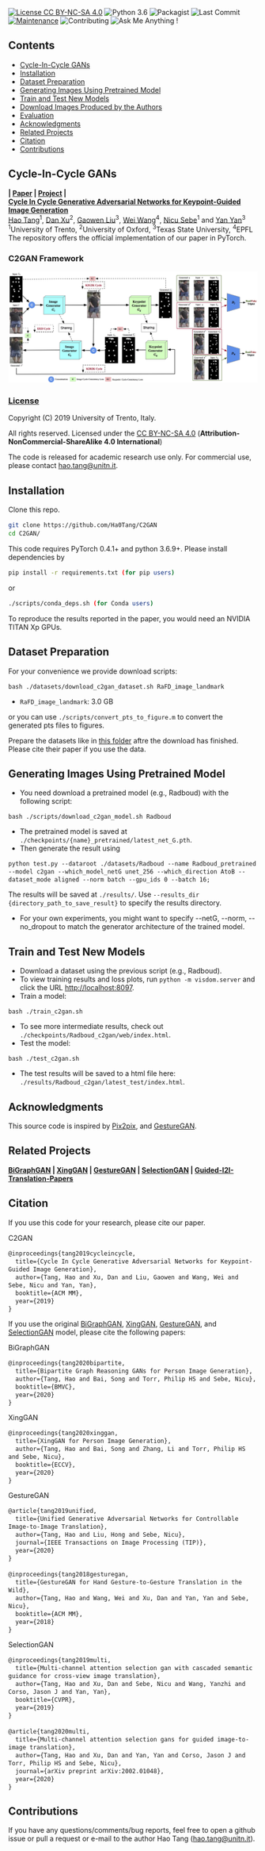 [![License CC BY-NC-SA 4.0](https://img.shields.io/badge/license-CC4.0-blue.svg)](https://github.com/Ha0Tang/C2GAN/blob/master/LICENSE.md)
![Python 3.6](https://img.shields.io/badge/python-3.6-green.svg)
![Packagist](https://img.shields.io/badge/Pytorch-0.4.1-red.svg)
![Last Commit](https://img.shields.io/github/last-commit/Ha0Tang/C2GAN)
[![Maintenance](https://img.shields.io/badge/Maintained%3F-yes-blue.svg)]((https://github.com/Ha0Tang/C2GAN/graphs/commit-activity))
![Contributing](https://img.shields.io/badge/contributions-welcome-brightgreen.svg?style=flat)
![Ask Me Anything !](https://img.shields.io/badge/Ask%20me-anything-1abc9c.svg)

## Contents
  - [Cycle-In-Cycle GANs](#Cycle-In-Cycle-GANs)
  - [Installation](#Installation)
  - [Dataset Preparation](#Dataset-Preparation)
  - [Generating Images Using Pretrained Model](#Generating-Images-Using-Pretrained-Model)
  - [Train and Test New Models](#Train-and-Test-New-Models)
  - [Download Images Produced by the Authors](#Download-Images-Produced-by-the-Authors)
  - [Evaluation](#Evaluation)
  - [Acknowledgments](#Acknowledgments)
  - [Related Projects](#Related-Projects)
  - [Citation](#Citation)
  - [Contributions](#Contributions)

## Cycle-In-Cycle GANs
**| [Paper](https://arxiv.org/abs/1908.00999) | [Project](http://disi.unitn.it/~hao.tang/project/C2GAN.html) |** <br>
**[Cycle In Cycle Generative Adversarial Networks for Keypoint-Guided Image Generation](https://arxiv.org/abs/1908.00999)** <br>
[Hao Tang](http://disi.unitn.it/~hao.tang/)<sup>1</sup>, [Dan Xu](http://www.robots.ox.ac.uk/~danxu/)<sup>2</sup>, [Gaowen Liu](https://dblp.uni-trier.de/pers/hd/l/Liu:Gaowen)<sup>3</sup>, [Wei Wang](https://weiwangtrento.github.io/)<sup>4</sup>, [Nicu Sebe](https://scholar.google.com/citations?user=stFCYOAAAAAJ&hl=en)<sup>1</sup> and [Yan Yan](https://scholar.google.com/citations?user=zhi-j1wAAAAJ&hl=en)<sup>3</sup> </br>
<sup>1</sup>University of Trento, <sup>2</sup>University of Oxford, <sup>3</sup>Texas State University, <sup>4</sup>EPFL </br>
The repository offers the official implementation of our paper in PyTorch.

### C2GAN Framework
![Framework](./imgs/c2gan_framework.jpg)

### [License](./LICENSE.md)

Copyright (C) 2019 University of Trento, Italy.

All rights reserved.
Licensed under the [CC BY-NC-SA 4.0](https://creativecommons.org/licenses/by-nc-sa/4.0/legalcode) (**Attribution-NonCommercial-ShareAlike 4.0 International**)

The code is released for academic research use only. For commercial use, please contact [hao.tang@unitn.it](hao.tang@unitn.it).

## Installation

Clone this repo.
```bash
git clone https://github.com/Ha0Tang/C2GAN
cd C2GAN/
```

This code requires PyTorch 0.4.1+ and python 3.6.9+. Please install dependencies by
```bash
pip install -r requirements.txt (for pip users)
```
or 

```bash
./scripts/conda_deps.sh (for Conda users)
```

To reproduce the results reported in the paper, you would need an NVIDIA TITAN Xp GPUs.

## Dataset Preparation
For your convenience we provide download scripts:
```
bash ./datasets/download_c2gan_dataset.sh RaFD_image_landmark
```
- `RaFD_image_landmark`: 3.0 GB

or you can use `./scripts/convert_pts_to_figure.m` to convert the generated pts files to figures.

Prepare the datasets like in [this folder](./datasets/Radboud) aftre the download has finished. Please cite their paper if you use the data.

## Generating Images Using Pretrained Model
- You need download a pretrained model (e.g., Radboud) with the following script:
```
bash ./scripts/download_c2gan_model.sh Radboud
```
- The pretrained model is saved at `./checkpoints/{name}_pretrained/latest_net_G.pth`. 
- Then generate the result using
```
python test.py --dataroot ./datasets/Radboud --name Radboud_pretrained --model c2gan --which_model_netG unet_256 --which_direction AtoB --dataset_mode aligned --norm batch --gpu_ids 0 --batch 16;
```
The results will be saved at `./results/`. Use `--results_dir {directory_path_to_save_result}` to specify the results directory.

- For your own experiments, you might want to specify --netG, --norm, --no_dropout to match the generator architecture of the trained model.

## Train and Test New Models
- Download a dataset using the previous script (e.g., Radboud).
- To view training results and loss plots, run `python -m visdom.server` and click the URL [http://localhost:8097](http://localhost:8097).
- Train a model:
```
bash ./train_c2gan.sh
```
- To see more intermediate results, check out `./checkpoints/Radboud_c2gan/web/index.html`.
- Test the model:
```
bash ./test_c2gan.sh
```
- The test results will be saved to a html file here: `./results/Radboud_c2gan/latest_test/index.html`.

## Acknowledgments
This source code is inspired by [Pix2pix](https://github.com/junyanz/pytorch-CycleGAN-and-pix2pix), and [GestureGAN](https://github.com/Ha0Tang/GestureGAN).

## Related Projects
**[BiGraphGAN](https://github.com/Ha0Tang/BiGraphGAN) | [XingGAN](https://github.com/Ha0Tang/XingGAN) | [GestureGAN](https://github.com/Ha0Tang/GestureGAN) | [SelectionGAN](https://github.com/Ha0Tang/SelectionGAN) | [Guided-I2I-Translation-Papers](https://github.com/Ha0Tang/Guided-I2I-Translation-Papers)**

## Citation
If you use this code for your research, please cite our paper.

C2GAN
```
@inproceedings{tang2019cycleincycle,
  title={Cycle In Cycle Generative Adversarial Networks for Keypoint-Guided Image Generation},
  author={Tang, Hao and Xu, Dan and Liu, Gaowen and Wang, Wei and Sebe, Nicu and Yan, Yan},
  booktitle={ACM MM},
  year={2019}
}
```

If you use the original [BiGraphGAN](https://github.com/Ha0Tang/BiGraphGAN), [XingGAN](https://github.com/Ha0Tang/XingGAN), [GestureGAN](https://github.com/Ha0Tang/GestureGAN), and [SelectionGAN](https://github.com/Ha0Tang/SelectionGAN) model, please cite the following papers:

BiGraphGAN
```
@inproceedings{tang2020bipartite,
  title={Bipartite Graph Reasoning GANs for Person Image Generation},
  author={Tang, Hao and Bai, Song and Torr, Philip HS and Sebe, Nicu},
  booktitle={BMVC},
  year={2020}
}
```

XingGAN
```
@inproceedings{tang2020xinggan,
  title={XingGAN for Person Image Generation},
  author={Tang, Hao and Bai, Song and Zhang, Li and Torr, Philip HS and Sebe, Nicu},
  booktitle={ECCV},
  year={2020}
}
```

GestureGAN
```
@article{tang2019unified,
  title={Unified Generative Adversarial Networks for Controllable Image-to-Image Translation},
  author={Tang, Hao and Liu, Hong and Sebe, Nicu},
  journal={IEEE Transactions on Image Processing (TIP)},
  year={2020}
}

@inproceedings{tang2018gesturegan,
  title={GestureGAN for Hand Gesture-to-Gesture Translation in the Wild},
  author={Tang, Hao and Wang, Wei and Xu, Dan and Yan, Yan and Sebe, Nicu},
  booktitle={ACM MM},
  year={2018}
}
```

SelectionGAN
```
@inproceedings{tang2019multi,
  title={Multi-channel attention selection gan with cascaded semantic guidance for cross-view image translation},
  author={Tang, Hao and Xu, Dan and Sebe, Nicu and Wang, Yanzhi and Corso, Jason J and Yan, Yan},
  booktitle={CVPR},
  year={2019}
}

@article{tang2020multi,
  title={Multi-channel attention selection gans for guided image-to-image translation},
  author={Tang, Hao and Xu, Dan and Yan, Yan and Corso, Jason J and Torr, Philip HS and Sebe, Nicu},
  journal={arXiv preprint arXiv:2002.01048},
  year={2020}
}
```

## Contributions
If you have any questions/comments/bug reports, feel free to open a github issue or pull a request or e-mail to the author Hao Tang ([hao.tang@unitn.it](hao.tang@unitn.it)).





